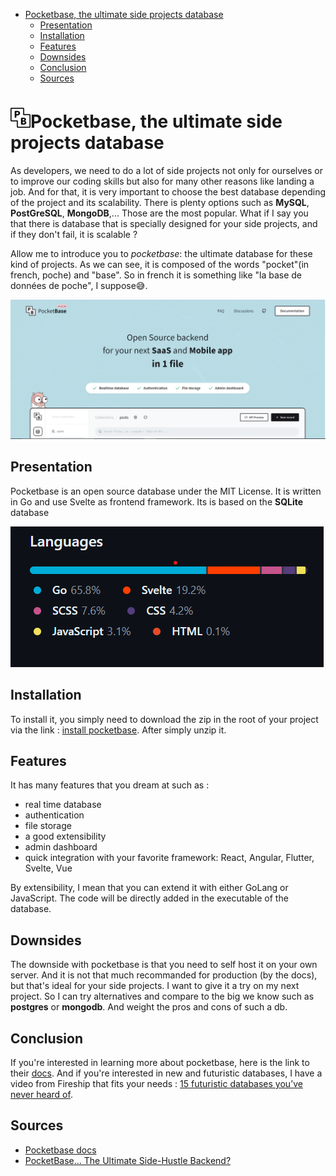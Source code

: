 
- [Pocketbase, the ultimate side projects database](#pocketbase-the-ultimate-side-projects-database)
  - [Presentation](#presentation)
  - [Installation](#installation)
  - [Features](#features)
  - [Downsides](#downsides)
  - [Conclusion](#conclusion)
  - [Sources](#sources)

<a id="logopocketbase-the-ultimate-side-projects-database"></a>

# ![logo](./images/logo.png)Pocketbase, the ultimate side projects database

As developers, we need to do a lot of side projects not only for ourselves or to improve our coding skills but also for many other reasons like landing a job. And for that, it is very important to choose the best database depending of the project and its scalability. There is plenty options such as **MySQL**, **PostGreSQL**, **MongoDB**,... Those are the most popular. What if I say you that there is database that is specially designed for your side projects, and if they don't fail, it is scalable ?

Allow me to introduce you to *pocketbase*: the ultimate database for these kind of projects. As we can see, it is composed of the words "pocket"(in french, poche) and "base". So in french it is something like "la base de données de poche", I suppose😅.

 ![pocketbase-landing-page](./images/pocketbase-landing-page.png)

<a id="presentation"></a>

## Presentation

 Pocketbase is an open source database under the MIT License. It is written in Go and use Svelte as frontend framework. Its is based on the **SQLite** database

 ![languages](./images/langages.png)

<a id="installation"></a>

## Installation

To install it, you simply need to download the zip in the root of your project via the link : [install pocketbase](https://pocketbase.io/docs). After simply unzip it.

<a id="features"></a>

## Features

 It has many features that you dream at such as :

- real time database
- authentication
- file storage
- a good extensibility
- admin dashboard
- quick integration with your favorite framework: React, Angular, Flutter, Svelte, Vue

By extensibility, I mean that you can extend it with either GoLang or JavaScript. The code will be directly added in the executable of the database.

<a id="downside"></a>

## Downsides

The downside with pocketbase is that you need to self host it on your own server. And it is not that much recommanded for production (by the docs), but that's ideal for your side projects. I want to give it a try on my next project. So I can try alternatives and compare to the big we know such as **postgres** or **mongodb**. And weight the pros and cons of such a db.

<a id="conclusion"></a>

## Conclusion

If you're interested in learning more about pocketbase, here is the link to their [docs](https://pocketbase.io/docs/). And if you're interested in new and futuristic databases, I have a video from Fireship that fits your needs : [15 futuristic databases you’ve never heard of](https://www.youtube.com/watch?v=jb2AvF8XzII&t=448s).

<a id="sources"></a>

## Sources

- [Pocketbase docs](https://pocketbase.io/docs/)
- [PocketBase... The Ultimate Side-Hustle Backend?](https://www.youtube.com/watch?v=Wqy3PBEglXQ)
